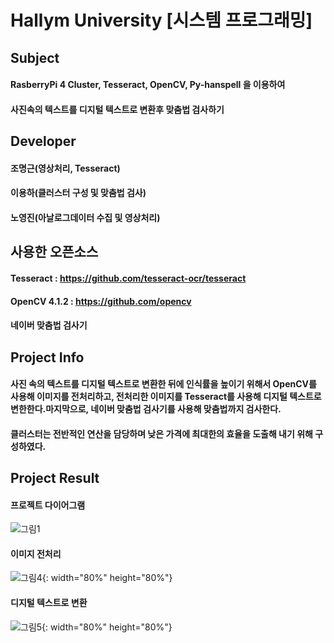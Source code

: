 # Hallym University [시스템 프로그래밍]
## Subject
#### RasberryPi 4 Cluster, Tesseract, OpenCV, Py-hanspell 을 이용하여 
#### 사진속의 텍스트를 디지털 텍스트로 변환후 맞춤법 검사하기
## Developer
#### 조명근(영상처리, Tesseract) 
#### 이용하(클러스터 구성 및 맞춤법 검사) 
#### 노영진(아날로그데이터 수집 및 영상처리)
## 사용한 오픈소스
#### Tesseract : https://github.com/tesseract-ocr/tesseract
#### OpenCV 4.1.2 : https://github.com/opencv
#### 네이버 맞춤법 검사기
## Project Info
#### 사진 속의 텍스트를 디지털 텍스트로 변환한 뒤에 인식률을 높이기 위해서 OpenCV를 사용해 이미지를 전처리하고, 전처리한 이미지를 Tesseract를 사용해 디지털 텍스트로 변한한다.마지막으로, 네이버 맞춤법 검사기를 사용해 맞춤법까지 검사한다.
#### 클러스터는 전반적인 연산을 담당하며 낮은 가격에 최대한의 효율을 도출해 내기 위해 구성하였다. 
## Project Result
#### 프로젝트 다이어그램
![그림1](https://user-images.githubusercontent.com/50908416/69917130-13f26200-14a6-11ea-8c36-b8e7088f3ec3.png)
#### 이미지 전처리
![그림4](https://user-images.githubusercontent.com/50908416/69917138-240a4180-14a6-11ea-96c6-2d36555c882f.png){: width="80%" height="80%"}
#### 디지털 텍스트로 변환
![그림5](https://user-images.githubusercontent.com/50908416/69917141-253b6e80-14a6-11ea-8667-b4edd5a199a1.png){: width="80%" height="80%"}


